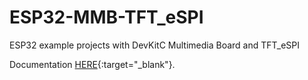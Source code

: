 # ESP32-MMB-TFT_eSPI
ESP32 example projects with DevKitC Multimedia Board and TFT_eSPI

Documentation [HERE](http://ziotester.github.io/hardware/mmb){:target="_blank"}. 
